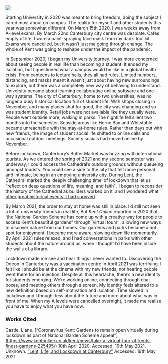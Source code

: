 <a href="https://dev.visual-essays.app"><img src="https://dev-visual-essays.netlify.app/images/ve-button.png"></a>
<param ve-config title="Starting university in the Covid year" author="Alexa Barrett" layout="vtl" 
banner="https://stor.artstor.org/stor/f3590125-3b05-42a0-b365-e33a8735353c">

Starting University in 2020 was meant to bring freedom, doing the subject I cared most about on campus. The reality for myself and other students this year was somewhat different. On March 15th 2020, I was weeks away from A-level exams. By March 22nd Canterbury city centre was desolate. Cafes empty of life. I wore a paint-spraying face mask from my dad’s tool kit. Exams were cancelled, but it wasn’t just me going through change. The whole of Kent was going to reshape under the impact of the pandemic. 
<param ve-image url="https://stor.artstor.org/stor/ccf163ea-b09d-4334-be4d-fd176d79a7eb" label="Delapidated Nasons" attribution="Martin Crowther">

In September 2020, I began my University journey. I was more concerned about seeing people in real life than becoming a student. It ended my isolation, but I questioned what a campus would be like in a global health crisis. From canteens to lecture halls, they all had rules. Limited numbers, distancing, and masks meant it wasn’t just about having new surroundings to explore, but there was a completely new way of behaving to understand. University became about learning collaborative online software and one-way systems. 
The city of Canterbury, home to two universities, was no longer a busy historical location full of student life. With shops closing in November, and many places shut for good, the city was changing and so was student identity. Retail jobs were not available like they usually were. People went outside more, walking in parks. The nightlife fell silent two months into the semester. Seaside areas like Herne Bay and Whitstable became unreachable with the stay-at-home rules. Rather than days out with new friends, the image of student social life shifted to online calls and occasional outdoor meetings. Society socials had moved online by November. 
<param ve-image url="https://stor.artstor.org/stor/2b076d61-1920-4e76-aced-2a3b0d7e7512" label="Abandoned Debenhams" attribution="Martin Crowther">

Before lockdown, Canterbury’s Butter Market was buzzing with international tourists. As we entered the spring of 2021 and my second semester was underway, I could access the Cathedral’s outdoor grounds without queueing amongst tourists. You could see a side to the city that felt more personal and intimate, being in an emptying university city. During Lent, the Cathedral marked the ‘deeply challenging time’ of lockdown that let us “reflect on deep questions of life, meaning, and faith‘ . I began to reconsider the history of the Cathedral as builders worked on it, and I wondered what [other great historical events it had survived]( https://kent-maps.online/canterbury/20c-canterbury-ww2/). 
<param ve-image url="https://stor.artstor.org/stor/2d12c710-fb1b-4e9c-b15d-c4a5da37340f" label="Canterbury Cathedral, Canterbury" attribution="Michelle M">

By March 2021, the order to stay at home was still in place. I’d still not seen a lot of university friends in real life, But _Kent Online_ reported in 2020 that ’the National Garden Scheme has come up with a creative way for people to access Kent’s beautiful gardens” through ’virtual tours‘ , allowing new ways to discover nature from our homes. Our gardens and parks became a hot spot for enjoyment. I became more aware, slowing down life momentarily. By April 2021 rules relaxed, and I had conversations in parks with other students about the nature around us, when I thought I’d have been inside the walls of a library. 
<param ve-image url="https://stor.artstor.org/stor/04dc1444-cdd0-445b-8041-b2dd02ed0f58" label="Dane John Gardens, Canterbury, April 2021" attribution="Photographed by Calum Elliot and Emma Molford">

Lockdown made me see and hear things I never wanted to. Discovering the Odeon in Canterbury was a vaccination centre in April 2021 was terrifying. I felt like I should be at the cinema with my new friends, not hearing people went there for an injection. Despite all this heartache, there’s a new identity for students emerging. We’re working online, connecting through chat boxes, and meeting others through a screen. My identity feels altered to a new definition based on self-motivation and isolation. Time slowed in lockdown and I thought less about the future and more about what was in front of me. When my A levels were cancelled overnight, it made me realise you have to enjoy what you have now. 
<param ve-image url="https://stor.artstor.org/stor/6babbfb7-29be-4fe3-bc13-fffffd71c75f" label="Canterbury Odeon - Covid Vaccination Centre" attribution="Carolyn Oulton">

### Works Cited

Castle, Liane. [“Coronavirus Kent: Gardens to remain open virtually during lockdown as part of National Garden Scheme appeal”] (https://www.kentonline.co.uk/kent/news/take-a-virtual-tour-of-kents-finest-gardens-225495/) 10th April 2020. Accessed: 19th May 2021.   
Unknown. [“Lent, Life, and Lockdown at Canterbury”](https://www.canterbury-cathedral.org/worship/lent-life-and-lockdown-at-canterbury/) Accessed: 19th May 2021.   
<param ve-image url="https://stor.artstor.org/stor/24d208f8-0b96-4e08-85b3-c45a1558eb2b" label="Canterbury Odeon - Covid Vaccination Centre" attribution="Carolyn Oulton">
